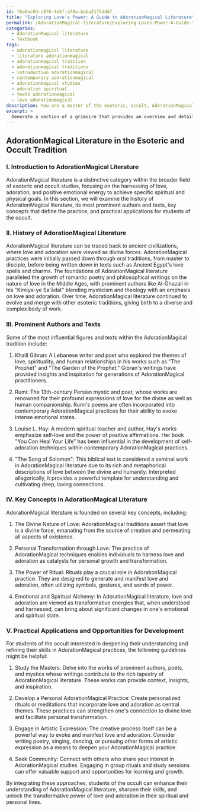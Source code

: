 ```yaml
---
id: f6a6ac0d-c8f6-4ebf-a78a-baba2175dddf
title: "Exploring Love's Power: A Guide to AdorationMagical Literature"
permalink: /AdorationMagical-literature/Exploring-Loves-Power-A-Guide-to-AdorationMagical-Literature/
categories:
  - AdorationMagical literature
  - Textbook
tags:
  - adorationmagical literature
  - literature adorationmagical
  - adorationmagical tradition
  - adorationmagical traditions
  - introduction adorationmagical
  - contemporary adorationmagical
  - adorationmagical studies
  - adoration spiritual
  - texts adorationmagical
  - love adorationmagical
description: You are a master of the esoteric, occult, AdorationMagical literature and education, you have written many textbooks on the subject in ways that provide students with rich and deep understanding of the subject. You are being asked to write textbook-like sections on a topic and you do it with full context, explainability, and reliability in accuracy to the true facts of the topic at hand, in a textbook style that a student would easily be able to learn from, in a rich, engaging, and contextual way. Always include relevant context (such as formulas and history), related concepts, and in a way that someone can gain deep insights from.
excerpt: > 
  Generate a section of a grimoire that provides an overview and detailed information on AdorationMagical literature, including its history, prominent authors, key concepts, and practical applications. Explain how a student of the occult can further their understanding and develop their skills in this specific domain of magical practice.
---
```


## AdorationMagical Literature in the Esoteric and Occult Tradition

### I. Introduction to AdorationMagical Literature

AdorationMagical literature is a distinctive category within the broader field of esoteric and occult studies, focusing on the harnessing of love, adoration, and positive emotional energy to achieve specific spiritual and physical goals. In this section, we will examine the history of AdorationMagical literature, its most prominent authors and texts, key concepts that define the practice, and practical applications for students of the occult.

### II. History of AdorationMagical Literature

AdorationMagical literature can be traced back to ancient civilizations, where love and adoration were viewed as divine forces. AdorationMagical practices were initially passed down through oral traditions, from master to disciple, before being written down in texts such as Ancient Egypt's love spells and charms. The foundations of AdorationMagical literature paralleled the growth of romantic poetry and philosophical writings on the nature of love in the Middle Ages, with prominent authors like Al-Ghazali in his "Kimiya-ye Sa'ādat" blending mysticism and theology with an emphasis on love and adoration. Over time, AdorationMagical literature continued to evolve and merge with other esoteric traditions, giving birth to a diverse and complex body of work.

### III. Prominent Authors and Texts

Some of the most influential figures and texts within the AdorationMagical tradition include:

1. Khalil Gibran: A Lebanese writer and poet who explored the themes of love, spirituality, and human relationships in his works such as "The Prophet" and "The Garden of the Prophet." Gibran's writings have provided insights and inspiration for generations of AdorationMagical practitioners.

2. Rumi: The 13th-century Persian mystic and poet, whose works are renowned for their profound expressions of love for the divine as well as human companionship. Rumi's poems are often incorporated into contemporary AdorationMagical practices for their ability to evoke intense emotional states.

3. Louise L. Hay: A modern spiritual teacher and author, Hay's works emphasize self-love and the power of positive affirmations. Her book "You Can Heal Your Life" has been influential in the development of self-adoration techniques within contemporary AdorationMagical practices.

4. "The Song of Solomon": This biblical text is considered a seminal work in AdorationMagical literature due to its rich and metaphorical descriptions of love between the divine and humanity. Interpreted allegorically, it provides a powerful template for understanding and cultivating deep, loving connections.

### IV. Key Concepts in AdorationMagical Literature

AdorationMagical literature is founded on several key concepts, including:

1. The Divine Nature of Love: AdorationMagical traditions assert that love is a divine force, emanating from the source of creation and permeating all aspects of existence.

2. Personal Transformation through Love: The practice of AdorationMagical techniques enables individuals to harness love and adoration as catalysts for personal growth and transformation.

3. The Power of Ritual: Rituals play a crucial role in AdorationMagical practice. They are designed to generate and manifest love and adoration, often utilizing symbols, gestures, and words of power.

4. Emotional and Spiritual Alchemy: In AdorationMagical literature, love and adoration are viewed as transformative energies that, when understood and harnessed, can bring about significant changes in one's emotional and spiritual state.

### V. Practical Applications and Opportunities for Development

For students of the occult interested in deepening their understanding and refining their skills in AdorationMagical practices, the following guidelines might be helpful:

1. Study the Masters: Delve into the works of prominent authors, poets, and mystics whose writings contribute to the rich tapestry of AdorationMagical literature. These works can provide context, insights, and inspiration.

2. Develop a Personal AdorationMagical Practice: Create personalized rituals or meditations that incorporate love and adoration as central themes. These practices can strengthen one's connection to divine love and facilitate personal transformation.

3. Engage in Artistic Expression: The creative process itself can be a powerful way to evoke and manifest love and adoration. Consider writing poetry, singing, dancing, or pursuing other forms of artistic expression as a means to deepen your AdorationMagical practice.

4. Seek Community: Connect with others who share your interest in AdorationMagical studies. Engaging in group rituals and study sessions can offer valuable support and opportunities for learning and growth.

By integrating these approaches, students of the occult can enhance their understanding of AdorationMagical literature, sharpen their skills, and unlock the transformative power of love and adoration in their spiritual and personal lives.
